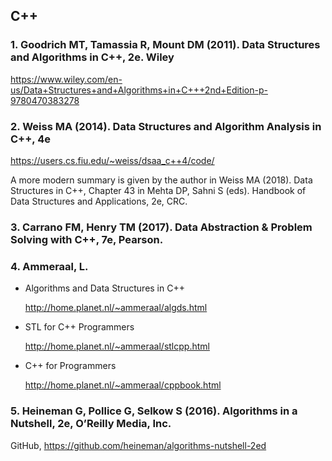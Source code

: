 ## C++

### 1. Goodrich MT, Tamassia R, Mount DM (2011). Data Structures and Algorithms in C++, 2e. Wiley

<https://www.wiley.com/en-us/Data+Structures+and+Algorithms+in+C+++2nd+Edition-p-9780470383278>

### 2. Weiss MA (2014). Data Structures and Algorithm Analysis in C++, 4e

<https://users.cs.fiu.edu/~weiss/dsaa_c++4/code/>

A more modern summary is given by the author in Weiss MA (2018). Data Structures in C++, Chapter 43 in 
Mehta DP, Sahni S (eds). Handbook of Data Structures and Applications, 2e, CRC.

### 3. Carrano FM, Henry TM (2017). **Data Abstraction & Problem Solving with C++**, 7e, Pearson.

### 4. Ammeraal, L.

- Algorithms and Data Structures in C++

    <http://home.planet.nl/~ammeraal/algds.html>

- STL for C++ Programmers

    <http://home.planet.nl/~ammeraal/stlcpp.html>

- C++ for Programmers

    <http://home.planet.nl/~ammeraal/cppbook.html>

### 5. Heineman G, Pollice G, Selkow S (2016). Algorithms in a Nutshell, 2e, O’Reilly Media, Inc.

GitHub, <https://github.com/heineman/algorithms-nutshell-2ed>
